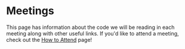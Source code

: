 # Meetings

[how to attend]: ./meetings/how_to_attend.md

This page has information about the code we will be reading in each meeting along with other useful links. If you'd like to attend a meeting, check out the [How to Attend] page!
